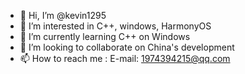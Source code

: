 - 👋 Hi, I’m @kevin1295
- 👀 I’m interested in C++, windows, HarmonyOS
- 🌱 I’m currently learning C++ on Windows
- 💞️ I’m looking to collaborate on China's development
- 📫 How to reach me : E-mail: 1974394215@qq.com

<!---
kevin1295/kevin1295 is a ✨ special ✨ repository because its `README.md` (this file) appears on your GitHub profile.
You can click the Preview link to take a look at your changes.
--->
